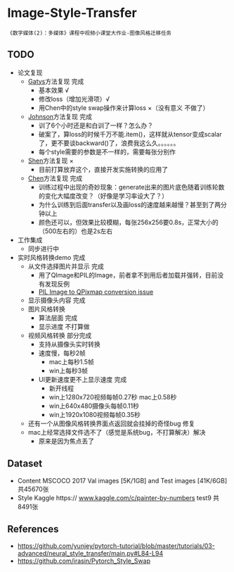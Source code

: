 # Image-Style-Transfer
    《数字媒体(2)：多媒体》课程中视频小课堂大作业-图像风格迁移任务
    
## TODO
 - 论文复现
     - [Gatys](https://arxiv.org/abs/1508.06576)方法复现 完成
        - 基本效果 √
        - 修改loss（增加光滑项）√
        - 用Chen中的style swap操作来计算loss ×（没有意义  不做了）
     - [Johnson](https://arxiv.org/abs/1603.08155)方法复现 完成
        - 训了6个小时还是和白训了一样？怎么办？
        - 破案了，算loss的时候千万不能.item()，这样就从tensor变成scalar了，更不要谈backward()了，浪费我这么久。。。。。。
        - 每个style需要的参数是不一样的，需要每张分别作
     - [Shen](https://arxiv.org/abs/1709.04111)方法复现 ×
        - 目前打算放弃这个，直接开发实施转换的应用了
     - [Chen](https://arxiv.org/abs/1612.04337)方法复现 完成
        - 训练过程中出现的奇妙现象：generate出来的图片底色随着训练轮数的变化大幅度改变？（好像是学习率设大了？）
        - 为什么训练到后面transfer以及画loss的速度越来越慢？甚至到了两分钟以上
        - 颜色还可以，但效果比较模糊，每张256x256要0.8s，正常大小的（500左右的）也是2s左右
 - 工作集成
     - 同步进行中
 - 实时风格转换demo 完成
     - 从文件选择图片并显示 完成
        - 用了QImage和PIL的Image，前者拿不到用后者加载并强转，目前没有发现反例
        - [PIL Image to QPixmap conversion issue](https://stackoverflow.com/questions/34697559/pil-image-to-qpixmap-conversion-issue)
     - 显示摄像头内容 完成
     - 图片风格转换 
        - 算法层面 完成
        - 显示进度 不打算做
     - 视频风格转换 部分完成
        - 支持从摄像头实时转换
        - 速度慢，每秒2帧
            - mac上每秒1.5帧
            - win上每秒3帧
        - UI更新速度更不上显示速度 完成
            - 新开线程
            - win上1280x720视频每帧0.27秒 mac上0.58秒
            - win上640x480摄像头每帧0.11秒
            - win上1920x1080视频每帧0.35秒
     - 还有一个从图像风格转换界面点返回就会挂掉的奇怪bug 修复
     - mac上经常选择文件选不了（感觉是系统bug，不打算解决）解决
        - 原来是因为焦点丢了

## Dataset

 - Content 
    MSCOCO 2017 Val images [5K/1GB] and Test images [41K/6GB] 共45670张
 - Style
    Kaggle https:// www.kaggle.com/c/painter-by-numbers test9 共8491张

## References

 - https://github.com/yunjey/pytorch-tutorial/blob/master/tutorials/03-advanced/neural_style_transfer/main.py#L84-L94
 - https://github.com/irasin/Pytorch_Style_Swap